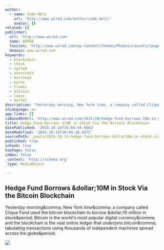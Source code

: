 ```yaml
---
author:
  - name: Cade Metz
    url: 'http://www.wired.com/author/cade_metz/'
    avatar: {}
related: []
publisher:
  url: 'http://www.wired.com'
  name: WIRED
  favicon: 'http://www.wired.com/wp-content/themes/Phoenix/assets/images/favicon.ico'
  domain: www.wired.com
keywords:
  - blockchain
  - stock
  - system
  - overstock
  - borrowed
  - byrne
  - trades
  - bitcoin
  - loans
  - market
description: "Yesterday morning, New York time, a company called Clique Fund used the bitcoin blockchain to borrow $10 million in stock. Bitcoin is the world's most popular digital currency, and the blockchain is the vast online ledger that underpins bitcoin, tabulating transactions using thousands of independent machines spread across the globe."
inLanguage: en
app_links: []
isBasedOnUrl: 'http://www.wired.com/2015/10/hedge-fund-borrows-10m-in-stock-via-the-bitcoin-blockchain/'
title: Hedge Fund Borrows $10M in Stock Via the Bitcoin Blockchain
datePublished: '2015-10-14T16:04:44.686Z'
dateModified: '2015-10-14T16:04:10.547Z'
sourcePath: _posts/2015-10-14-hedge-fund-borrows-dollar10m-in-stock-via-the-bitcoin-blockchain.md
published: true
inFeed: true
hasPage: false
inNav: false
_context: 'http://schema.org'
_type: MediaObject

---
```

<article style=""><h1>Hedge Fund Borrows &amp;dollar;10M in Stock Via the Bitcoin Blockchain</h1><p>Yesterday morning&amp;comma; New York time&amp;comma; a company called Clique Fund used the bitcoin blockchain to borrow &amp;dollar;10 million in stock&amp;period; Bitcoin is the world's most popular digital currency&amp;comma; and the blockchain is the vast online ledger that underpins bitcoin&amp;comma; tabulating transactions using thousands of independent machines spread across the globe&amp;period;</p><img src="http://www.wired.com/wp-content/uploads/2015/10/GettyImages-478012632-1200x630.jpg" /></article>